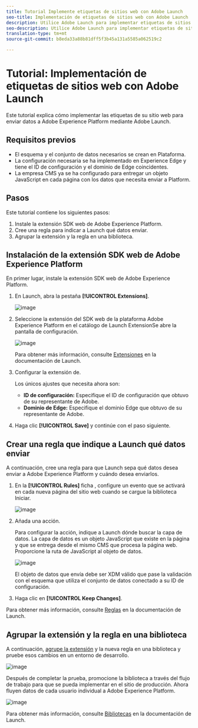 ```yaml
---
title: Tutorial Implemente etiquetas de sitios web con Adobe Launch
seo-title: Implementación de etiquetas de sitios web con Adobe Launch
description: Utilice Adobe Launch para implementar etiquetas de sitios web en Adobe Experience Platform
seo-description: Utilice Adobe Launch para implementar etiquetas de sitios web en Adobe Experience Platform
translation-type: tm+mt
source-git-commit: b8eda33a88b81dff5f3b45a131a5585a062519c2

---
```



# Tutorial: Implementación de etiquetas de sitios web con Adobe Launch

Este tutorial explica cómo implementar las etiquetas de su sitio web para enviar datos a Adobe Experience Platform mediante Adobe Launch.

## Requisitos previos

* El esquema y el conjunto de datos necesarios se crean en Plataforma.
* La configuración necesaria se ha implementado en Experience Edge y tiene el ID de configuración y el dominio de Edge coincidentes.
* La empresa CMS ya se ha configurado para entregar un objeto JavaScript en cada página con los datos que necesita enviar a Platform.

## Pasos

Este tutorial contiene los siguientes pasos:

1. Instale la extensión SDK web de Adobe Experience Platform.
1. Cree una regla para indicar a Launch qué datos enviar.
1. Agrupar la extensión y la regla en una biblioteca.

## Instalación de la extensión SDK web de Adobe Experience Platform

En primer lugar, instale la extensión SDK web de Adobe Experience Platform.

1. En Launch, abra la pestaña **[!UICONTROL Extensions]**.

   ![image](assets/launch-overview.png)

1. Seleccione la extensión del SDK web de la plataforma Adobe Experience Platform en el catálogo de Launch ExtensionSe abre la pantalla de configuración.

   ![image](assets/launch-extension-install.png)

   Para obtener más información, consulte [Extensiones](https://docs.adobe.com/content/help/en/launch/using/reference/manage-resources/extensions/overview.html) en la documentación de Launch.

1. Configurar la extensión de.

   Los únicos ajustes que necesita ahora son:

   * **ID de configuración:** Especifique el ID de configuración que obtuvo de su representante de Adobe.
   * **Dominio de Edge:** Especifique el dominio Edge que obtuvo de su representante de Adobe.

1. Haga clic **[!UICONTROL Save]** y continúe con el paso siguiente.

## Crear una regla que indique a Launch qué datos enviar

A continuación, cree una regla para que Launch sepa qué datos desea enviar a Adobe Experience Platform y cuándo desea enviarlos.

1. En la **[!UICONTROL Rules]** ficha , configure un evento que se activará en cada nueva página del sitio web cuando se cargue la biblioteca Iniciar.

   ![image](assets/launch-make-a-rule.png)

1. Añada una acción.

   Para configurar la acción, indique a Launch dónde buscar la capa de datos. La capa de datos es un objeto JavaScript que existe en la página y que se entrega desde el mismo CMS que procesa la página web. Proporcione la ruta de JavaScript al objeto de datos.

   ![image](assets/launch-add-aep-action.png)

   El objeto de datos que envía debe ser XDM válido que pase la validación con el esquema que utiliza el conjunto de datos conectado a su ID de configuración.

1. Haga clic en **[!UICONTROL Keep Changes]**.

Para obtener más información, consulte [Reglas](https://docs.adobe.com/content/help/en/launch/using/reference/manage-resources/rules.html) en la documentación de Launch.

## Agrupar la extensión y la regla en una biblioteca

A continuación, [agrupe la extensión](https://docs.adobe.com/content/help/en/launch/using/reference/publish/overview.html) y la nueva regla en una biblioteca y pruebe esos cambios en un entorno de desarrollo.

![image](assets/launch-add-changes-to-library.png)

Después de completar la prueba, promocione la biblioteca a través del flujo de trabajo para que se pueda implementar en el sitio de producción. Ahora fluyen datos de cada usuario individual a Adobe Experience Platform.

![image](assets/launch-promote-library.png)

Para obtener más información, consulte [Bibliotecas](https://docs.adobe.com/content/help/en/launch/using/reference/publish/libraries.html) en la documentación de Launch.